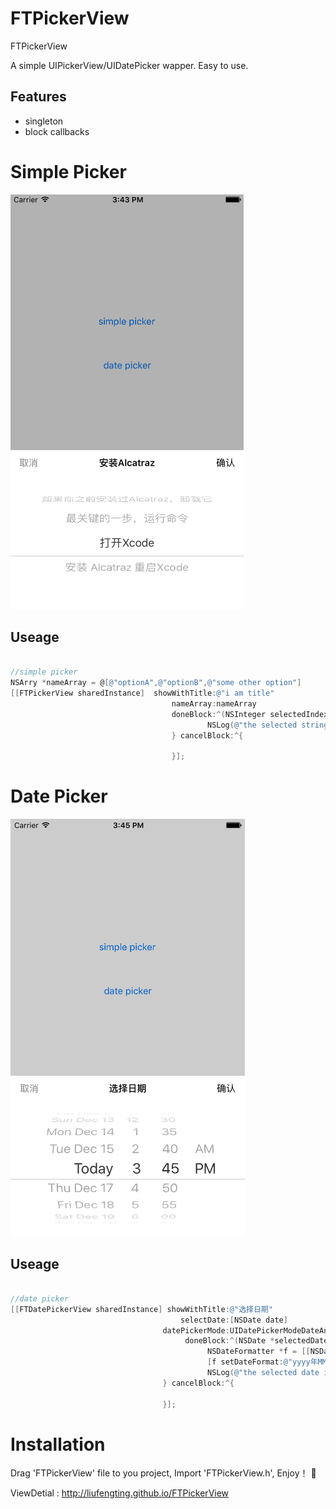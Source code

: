 # FTPickerView
FTPickerView

A simple UIPickerView/UIDatePicker wapper. Easy to use.


## Features
- singleton
- block callbacks

# Simple Picker 

![FTPickerView Simple Picker](https://github.com/liufengting/FTPickerView/blob/master/ImageAssets/SimplePicker.png)

## Useage

```objective-c

//simple picker
NSArry *nameArray = @[@"optionA",@"optionB",@"some other option"]
[[FTPickerView sharedInstance]  showWithTitle:@"i am title"
                                    nameArray:nameArray
                                    doneBlock:^(NSInteger selectedIndex) {
                                       		NSLog(@"the selected string is: %@",nameArray[selectedIndex]);
                                    } cancelBlock:^{

                                    }];
```

# Date Picker 

![FTPickerView Date Picker](https://github.com/liufengting/FTPickerView/blob/master/ImageAssets/DatePicker.png)

## Useage

```objective-c

//date picker
[[FTDatePickerView sharedInstance] showWithTitle:@"选择日期"
                                      selectDate:[NSDate date]
                                  datePickerMode:UIDatePickerModeDateAndTime
                                       doneBlock:^(NSDate *selectedDate) {
                                            NSDateFormatter *f = [[NSDateFormatter alloc]init];
                                            [f setDateFormat:@"yyyy年MM月dd日 HH:mm:ss"];
                                            NSLog(@"the selected date is: %@",[f stringFromDate:selectedDate]);
                                  } cancelBlock:^{

                                  }];
```
# Installation

Drag 'FTPickerView' file to you project,
Import 'FTPickerView.h',
Enjoy！ 🍺

ViewDetial : http://liufengting.github.io/FTPickerView
